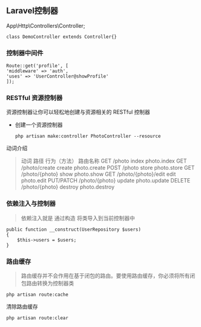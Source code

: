 ## Laravel控制器

App\Http\Controllers\Controller;

	class DemoController extends Controller{}


### 控制器中间件

    Route::get('profile', [
    'middleware' => 'auth',
    'uses' => 'UserController@showProfile'
    ]);
    
### RESTful 资源控制器

资源控制器让你可以轻松地创建与资源相关的 RESTful 控制器

- 创建一个资源控制器 

      php artisan make:controller PhotoController --resource


动词介绍

> 动词	路径	行为（方法）	路由名称
GET	/photo	index	photo.index
GET	/photo/create	create	photo.create
POST	/photo	store	photo.store
GET	/photo/{photo}	show	photo.show
GET	/photo/{photo}/edit	edit	photo.edit
PUT/PATCH	/photo/{photo}	update	photo.update
DELETE	/photo/{photo}	destroy	photo.destroy


### 依赖注入与控制器

> 依赖注入就是 通过构造 将类导入到当前控制器中

    public function __construct(UserRepository $users)
    {
        $this->users = $users;
    }

### 路由缓存

> 路由缓存并不会作用在基于闭包的路由。要使用路由缓存，你必须将所有闭包路由转换为控制器类

    php artisan route:cache

清除路由缓存

    php artisan route:clear